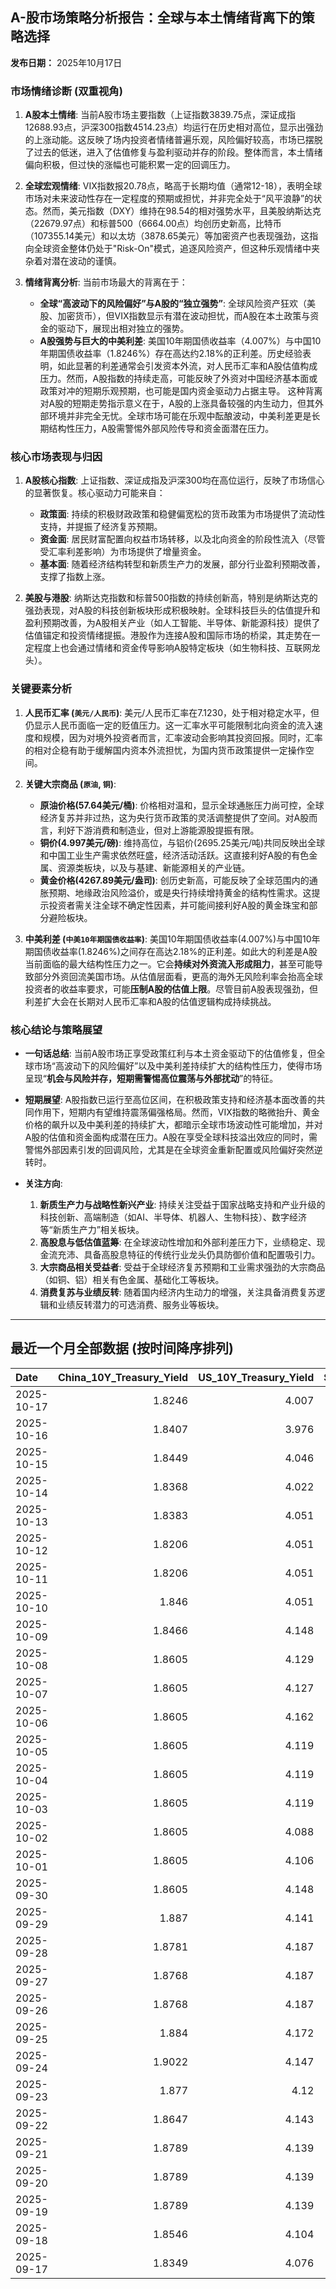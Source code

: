 ## A-股市场策略分析报告：全球与本土情绪背离下的策略选择

**发布日期：** 2025年10月17日

### 市场情绪诊断 (双重视角)

1.  **A股本土情绪**:
    当前A股市场主要指数（上证指数3839.75点，深证成指12688.93点，沪深300指数4514.23点）均运行在历史相对高位，显示出强劲的上涨动能。这反映了场内投资者情绪普遍乐观，风险偏好较高，市场已摆脱了过去的低迷，进入了估值修复与盈利驱动并存的阶段。整体而言，本土情绪偏向积极，但过快的涨幅也可能积累一定的回调压力。

2.  **全球宏观情绪**:
    VIX指数报20.78点，略高于长期均值（通常12-18），表明全球市场对未来波动性存在一定程度的预期或担忧，并非完全处于“风平浪静”的状态。然而，美元指数（DXY）维持在98.54的相对强势水平，且美股纳斯达克（22679.97点）和标普500（6664.00点）均创历史新高，比特币（107355.14美元）和以太坊（3878.65美元）等加密资产也表现强劲，这指向全球资金整体仍处于"Risk-On"模式，追逐风险资产，但这种乐观情绪中夹杂着对潜在波动的谨慎。

3.  **情绪背离分析**:
    当前市场最大的背离在于：
    *   **全球“高波动下的风险偏好”与A股的“独立强势”**: 全球风险资产狂欢（美股、加密货币），但VIX指数显示有潜在波动担忧，而A股在本土政策与资金的驱动下，展现出相对独立的强势。
    *   **A股强势与巨大的中美利差**: 美国10年期国债收益率（4.007%）与中国10年期国债收益率（1.8246%）存在高达约2.18%的正利差。历史经验表明，如此显著的利差通常会引发资本外流，对人民币汇率和A股估值构成压力。然而，A股指数的持续走高，可能反映了外资对中国经济基本面或政策对冲的短期乐观预期，也可能是国内资金驱动力占据主导。
    这种背离对A股的短期走势指示意义在于，A股的上涨具备较强的内生动力，但其外部环境并非完全无忧。全球市场可能在乐观中酝酿波动，中美利差更是长期结构性压力，A股需警惕外部风险传导和资金面潜在压力。

### 核心市场表现与归因

1.  **A股核心指数**:
    上证指数、深证成指及沪深300均在高位运行，反映了市场信心的显著恢复。核心驱动力可能来自：
    *   **政策面**: 持续的积极财政政策和稳健偏宽松的货币政策为市场提供了流动性支持，并提振了经济复苏预期。
    *   **资金面**: 居民财富配置向权益市场转移，以及北向资金的阶段性流入（尽管受汇率利差影响）为市场提供了增量资金。
    *   **基本面**: 随着经济结构转型和新质生产力的发展，部分行业盈利预期改善，支撑了指数上涨。

2.  **美股与港股**:
    纳斯达克指数和标普500指数的持续创新高，特别是纳斯达克的强劲表现，对A股的科技创新板块形成积极映射。全球科技巨头的估值提升和盈利预期改善，为A股相关产业（如人工智能、半导体、新能源科技）提供了估值锚定和投资情绪提振。港股作为连接A股和国际市场的桥梁，其走势在一定程度上也会通过情绪和资金传导影响A股特定板块（如生物科技、互联网龙头）。

### 关键要素分析

1.  **人民币汇率 (`美元/人民币`)**:
    美元/人民币汇率在7.1230，处于相对稳定水平，但仍显示人民币面临一定的贬值压力。这一汇率水平可能限制北向资金的流入速度和规模，因为对境外投资者而言，汇率波动会影响其投资回报。同时，汇率的相对企稳有助于缓解国内资本外流担忧，为国内货币政策提供一定操作空间。

2.  **关键大宗商品 (`原油`, `铜`)**:
    *   **原油价格(57.64美元/桶)**: 价格相对温和，显示全球通胀压力尚可控，全球经济复苏并非过热，这为央行货币政策的灵活调整提供了空间。对A股而言，利好下游消费和制造业，但对上游能源股提振有限。
    *   **铜价(4.997美元/磅)**: 维持高位，与铝价(2695.25美元/吨)共同反映出全球和中国工业生产需求依然旺盛，经济活动活跃。这直接利好A股的有色金属、资源类板块，以及与基建、新能源相关的产业链。
    *   **黄金价格(4267.89美元/盎司)**: 创历史新高，可能反映了全球范围内的通胀预期、地缘政治风险溢价，或是央行持续增持黄金的结构性需求。这提示投资者需关注全球不确定性因素，并可能间接利好A股的黄金珠宝和部分避险板块。

3.  **中美利差 (`中美10年期国债收益率`)**:
    美国10年期国债收益率(4.007%)与中国10年期国债收益率(1.8246%)之间存在高达2.18%的正利差。如此大的利差是A股当前面临的最大结构性压力之一。它会**持续对外资流入形成阻力**，甚至可能导致部分外资回流美国市场。从估值层面看，更高的海外无风险利率会抬高全球投资者的收益率要求，可能**压制A股的估值上限**。尽管目前A股表现强劲，但利差扩大会在长期对人民币汇率和A股的估值逻辑构成持续挑战。

### 核心结论与策略展望

*   **一句话总结**: 当前A股市场正享受政策红利与本土资金驱动下的估值修复，但全球市场“高波动下的风险偏好”以及中美利差持续扩大的结构性压力，使得市场呈现“**机会与风险并存，短期需警惕高位震荡与外部扰动**”的特征。

*   **短期展望**: A股指数已运行至高位区间，在积极政策支持和经济基本面改善的共同作用下，短期内有望维持震荡偏强格局。然而，VIX指数的略微抬升、黄金价格的飙升以及中美利差的持续扩大，都暗示全球市场波动性可能增加，并对A股的估值和资金面构成潜在压力。A股在享受全球科技溢出效应的同时，需警惕外部因素引发的回调风险，尤其是在全球资金重新配置或风险偏好突然逆转时。

*   **关注方向**:
    1.  **新质生产力与战略性新兴产业**: 持续关注受益于国家战略支持和产业升级的科技创新、高端制造（如AI、半导体、机器人、生物科技）、数字经济等“新质生产力”相关板块。
    2.  **高股息与低估值蓝筹**: 在全球波动性增加和外部利差压力下，业绩稳定、现金流充沛、具备高股息特征的传统行业龙头仍具防御价值和配置吸引力。
    3.  **大宗商品相关受益者**: 受益于全球经济复苏预期和工业需求强劲的大宗商品（如铜、铝）相关有色金属、基础化工等板块。
    4.  **消费复苏与业绩反转**: 随着国内经济内生动力的增强，关注具备消费复苏逻辑和业绩反转潜力的可选消费、服务业等板块。

---

## 最近一个月全部数据 (按时间降序排列)

| Date       |   China_10Y_Treasury_Yield |   US_10Y_Treasury_Yield |   Shanghai_Composite_Index |   CSI_300_Index |   Shenzhen_Component_Index |   GOLD_spot_price |   OIL_price |   ALUMINUM_future |   BTC_price |   USD_CNY_exchange_rate |   Commodity_Index_ETF |   US_Dollar_Index |   ETH_price |   LEAN_HOGS_future |   COPPER_future |   High_Yield_Bond_ETF |   LIVE_CATTLE_future |   GOLD_near_month_future |   NATURAL_GAS_future |   PLATINUM_future |   SILVER_future |   Long_Term_Treasury_ETF |   CORN_future |   SOYBEANS_future |   WHEAT_future |   SP500_close |   NASDAQ_close |   VIX_close |   GOLD_basis_spot_vs_near |
|:-----------|---------------------------:|------------------------:|---------------------------:|----------------:|---------------------------:|------------------:|------------:|------------------:|------------:|------------------------:|----------------------:|------------------:|------------:|-------------------:|----------------:|----------------------:|---------------------:|-------------------------:|---------------------:|------------------:|----------------:|-------------------------:|--------------:|------------------:|---------------:|--------------:|---------------:|------------:|--------------------------:|
| 2025-10-17 |                     1.8246 |                   4.007 |                    3839.76 |         4514.23 |                    12688.9 |            4267.9 |       57.64 |           2695.25 |      107355 |                  7.123  |                 22.12 |            98.541 |     3878.65 |             82.35  |          4.9975 |               80.72   |              242     |                   4267.1 |                3     |            1629.8 |          50.625 |                  91.2    |        423    |           1037.75 |         504.5  |       6664.01 |        22680   |       20.78 |                  0.799805 |
| 2025-10-16 |                     1.8407 |                   3.976 |                    3916.23 |         4618.42 |                    13086.4 |            4280.2 |       57.46 |           2686.25 |      108186 |                  7.1262 |                 22.14 |            98.39  |     3894.75 |             82.6   |          4.958  |               80.51   |              243.95  |                   4280.2 |                2.938 |            1734.9 |          53.023 |                  91.34   |        421.75 |           1010.75 |         502.5  |       6629.07 |        22562.5 |       25.31 |                  0        |
| 2025-10-15 |                     1.8449 |                   4.046 |                    3912.21 |         4606.29 |                    13118.8 |            4176.9 |       58.27 |           2643    |      110783 |                  7.1384 |                 22.18 |            98.79  |     3987.46 |             83.6   |          4.972  |               80.8    |              242.175 |                   4176.9 |                3.016 |            1668.7 |          51.073 |                  90.66   |        416.75 |           1006.5  |         498.75 |       6671.06 |        22670.1 |       20.64 |                  0        |
| 2025-10-14 |                     1.8368 |                   4.022 |                    3865.23 |         4539.06 |                    12895.1 |            4138.7 |       58.7  |           2636    |      113119 |                  7.1    |                 22.1  |            99.05  |     4125.41 |             97.475 |          4.9805 |               80.54   |              241.825 |                   4138.7 |                3.028 |            1655.1 |          50.314 |                  90.86   |        413    |           1006.5  |         500.25 |       6644.31 |        22521.7 |       20.81 |                  0        |
| 2025-10-13 |                     1.8383 |                   4.051 |                    3889.5  |         4593.98 |                    13231.5 |            4108.6 |       59.49 |           2653.5  |      115271 |                  7.1    |                 22.35 |            99.27  |     4245.47 |             97.425 |          5.1005 |               80.45   |              240.575 |                   4108.6 |                3.118 |            1669.6 |          50.13  |                  90.57   |        410.75 |           1007.75 |         496.75 |       6654.72 |        22694.6 |       19.03 |                  0        |
| 2025-10-12 |                     1.8206 |                   4.051 |                    3897.03 |         4616.83 |                    13355.4 |            3975.9 |       58.9  |           2603.5  |      115170 |                  7.1275 |                 22.07 |            98.98  |     4164.43 |             97     |          4.8485 |               79.95   |              238.475 |                   3975.9 |                3.106 |            1600.7 |          46.938 |                  90.62   |        413    |           1006.75 |         498.5  |       6552.51 |        22204.4 |       21.66 |                  0        |
| 2025-10-11 |                     1.8206 |                   4.051 |                    3897.03 |         4616.83 |                    13355.4 |            3975.9 |       58.9  |           2603.5  |      110808 |                  7.1275 |                 22.07 |            98.98  |     3750.61 |             97     |          4.8485 |               79.95   |              238.475 |                   3975.9 |                3.106 |            1600.7 |          46.938 |                  90.62   |        413    |           1006.75 |         498.5  |       6552.51 |        22204.4 |       21.66 |                  0        |
| 2025-10-10 |                     1.846  |                   4.051 |                    3897.03 |         4616.83 |                    13355.4 |            3975.9 |       58.9  |           2603.5  |      113214 |                  7.1275 |                 22.07 |            98.98  |     3843.01 |             97     |          4.8485 |               79.95   |              238.475 |                   3975.9 |                3.106 |            1600.7 |          46.938 |                  90.62   |        413    |           1006.75 |         498.5  |       6552.51 |        22204.4 |       21.66 |                  0        |
| 2025-10-09 |                     1.8466 |                   4.148 |                    3933.97 |         4709.48 |                    13725.6 |            3946.3 |       61.51 |           2727.75 |      121706 |                  7.1185 |                 22.55 |            99.54  |     4369.14 |             97     |          5.0755 |               80.42   |              235.025 |                   3946.3 |                3.269 |            1634.1 |          46.85  |                  89.18   |        418.25 |           1022.25 |         506.5  |       6735.11 |        23024.6 |       16.43 |                  0        |
| 2025-10-08 |                     1.8605 |                   4.129 |                    3882.78 |         4640.69 |                    13526.5 |            4043.3 |       62.55 |           2681.25 |      123355 |                  7.119  |                 22.76 |            98.85  |     4527.65 |             97.625 |          5.046  |               80.65   |              233.85  |                   4043.3 |                3.333 |            1678   |          48.656 |                  89.25   |        422    |           1029.5  |         507.25 |       6753.72 |        23043.4 |       16.3  |                  0        |
| 2025-10-07 |                     1.8605 |                   4.127 |                    3882.78 |         4640.69 |                    13526.5 |            3976.6 |       61.73 |           2662    |      121451 |                  7.119  |                 22.73 |            98.58  |     4451.15 |             97.85  |          5.048  |               80.77   |              233.1   |                   3976.6 |                3.498 |            1626.6 |          47.179 |                  89.18   |        419.75 |           1022    |         506.75 |       6714.59 |        22788.4 |       17.24 |                  0        |
| 2025-10-06 |                     1.8605 |                   4.162 |                    3882.78 |         4640.69 |                    13526.5 |            3948.5 |       61.69 |           2636.25 |      124753 |                  7.119  |                 22.64 |            98.11  |     4687.77 |             98.325 |          4.987  |               80.86   |              231.875 |                   3948.5 |                3.357 |            1634.9 |          48.082 |                  88.67   |        421.75 |           1017.75 |         512.75 |       6740.28 |        22941.7 |       16.37 |                  0        |
| 2025-10-05 |                     1.8605 |                   4.119 |                    3882.78 |         4640.69 |                    13526.5 |            3880.8 |       60.88 |           2612.75 |      123513 |                  7.119  |                 22.41 |            97.72  |     4515.42 |             98.975 |          5.058  |               80.84   |              231.025 |                   3880.8 |                3.324 |            1619.3 |          47.597 |                  89.38   |        419    |           1018    |         515.25 |       6715.79 |        22780.5 |       16.65 |                  0        |
| 2025-10-04 |                     1.8605 |                   4.119 |                    3882.78 |         4640.69 |                    13526.5 |            3880.8 |       60.88 |           2612.75 |      122425 |                  7.119  |                 22.41 |            97.72  |     4489.2  |             98.975 |          5.058  |               80.84   |              231.025 |                   3880.8 |                3.324 |            1619.3 |          47.597 |                  89.38   |        419    |           1018    |         515.25 |       6715.79 |        22780.5 |       16.65 |                  0        |
| 2025-10-03 |                     1.8605 |                   4.119 |                    3882.78 |         4640.69 |                    13526.5 |            3880.8 |       60.88 |           2612.75 |      122267 |                  7.119  |                 22.41 |            97.72  |     4514.87 |             98.975 |          5.058  |               80.84   |              231.025 |                   3880.8 |                3.324 |            1619.3 |          47.597 |                  89.38   |        419    |           1018    |         515.25 |       6715.79 |        22780.5 |       16.65 |                  0        |
| 2025-10-02 |                     1.8605 |                   4.088 |                    3882.78 |         4640.69 |                    13526.5 |            3839.7 |       60.48 |           2596.5  |      120681 |                  7.119  |                 22.34 |            97.85  |     4487.92 |             98.675 |          4.898  |               80.93   |              230.525 |                   3839.7 |                3.442 |            1563.8 |          46     |                  89.55   |        421.75 |           1023.75 |         514.75 |       6715.35 |        22844.1 |       16.63 |                  0        |
| 2025-10-01 |                     1.8605 |                   4.106 |                    3882.78 |         4640.69 |                    13526.5 |            3867.5 |       61.78 |           2597.5  |      118649 |                  7.119  |                 22.49 |            97.71  |     4351.11 |             98.425 |          4.8305 |               80.96   |              231.1   |                   3867.5 |                3.476 |            1569.9 |          47.29  |                  89.29   |        416.5  |           1013    |         509.25 |       6711.2  |        22755.2 |       16.29 |                  0        |
| 2025-09-30 |                     1.8605 |                   4.148 |                    3882.78 |         4640.69 |                    13526.5 |            3840.8 |       62.37 |           2594    |      114056 |                  7.1194 |                 22.53 |            97.77  |     4145.96 |             99.85  |          4.805  |               80.809  |              231.85  |                   3840.8 |                3.303 |            1584.6 |          46.253 |                  89.06   |        415.5  |           1001.75 |         508    |       6688.46 |        22660   |       16.28 |                  0        |
| 2025-09-29 |                     1.887  |                   4.141 |                    3862.53 |         4620.05 |                    13479.4 |            3820.9 |       63.45 |           2583.5  |      114400 |                  7.1328 |                 22.62 |            97.91  |     4217.34 |            101.15  |          4.841  |               80.8389 |              231.325 |                   3820.9 |                3.267 |            1609.3 |          46.612 |                  89.3191 |        421.5  |           1010.5  |         519.5  |       6661.21 |        22591.2 |       16.12 |                  0        |
| 2025-09-28 |                     1.8781 |                   4.187 |                    3828.11 |         4550.05 |                    13209   |            3775.3 |       65.72 |           2544.75 |      112123 |                  7.1338 |                 22.81 |            98.15  |     4141.48 |            101.5   |          4.7155 |               80.6995 |              231.8   |                   3776.2 |                2.835 |            1582.7 |          46.221 |                  88.5916 |        422    |           1013.75 |         519.75 |       6643.7  |        22484.1 |       15.29 |                 -0.899902 |
| 2025-09-27 |                     1.8768 |                   4.187 |                    3828.11 |         4550.05 |                    13209   |            3775.3 |       65.72 |           2544.75 |      109682 |                  7.1338 |                 22.81 |            98.15  |     4018.66 |            101.5   |          4.7155 |               80.6995 |              231.8   |                   3776.2 |                2.835 |            1582.7 |          46.221 |                  88.5916 |        422    |           1013.75 |         519.75 |       6643.7  |        22484.1 |       15.29 |                 -0.899902 |
| 2025-09-26 |                     1.8768 |                   4.187 |                    3828.11 |         4550.05 |                    13209   |            3775.3 |       65.72 |           2544.75 |      109713 |                  7.1338 |                 22.81 |            98.15  |     4035.89 |            101.5   |          4.7155 |               80.6995 |              231.8   |                   3776.2 |                2.835 |            1582.7 |          46.221 |                  88.5916 |        422    |           1013.75 |         519.75 |       6643.7  |        22484.1 |       15.29 |                 -0.899902 |
| 2025-09-25 |                     1.884  |                   4.172 |                    3853.3  |         4593.49 |                    13445.9 |            3736.9 |       64.98 |           2551    |      109049 |                  7.1315 |                 22.8  |            98.55  |     3868.33 |            100.1   |          4.7    |               80.5403 |              232.05  |                   3738.7 |                2.904 |            1530.7 |          44.697 |                  88.6714 |        425.75 |           1012.25 |         527    |       6604.72 |        22384.7 |       16.74 |                 -1.80005  |
| 2025-09-24 |                     1.9022 |                   4.147 |                    3853.64 |         4566.07 |                    13356.1 |            3732.1 |       64.99 |           2533.5  |      113329 |                  7.1116 |                 22.64 |            97.87  |     4153.47 |             99.425 |          4.7525 |               80.7692 |              234.05  |                   3735   |                2.858 |            1484.5 |          43.777 |                  88.6714 |        424.25 |           1009    |         519.5  |       6637.97 |        22497.9 |       16.18 |                 -2.8999   |
| 2025-09-23 |                     1.877  |                   4.12  |                    3821.83 |         4519.78 |                    13119.8 |            3780.6 |       63.41 |           2522    |      112014 |                  7.114  |                 22.49 |            97.26  |     4165.5  |            100.525 |          4.5845 |               80.8787 |              235.6   |                   3784.2 |                2.853 |            1504.2 |          44.192 |                  89.0102 |        426.25 |           1012    |         520.5  |       6656.92 |        22573.5 |       16.64 |                 -3.59985  |
| 2025-09-22 |                     1.8647 |                   4.143 |                    3828.58 |         4522.61 |                    13158   |            3740.7 |       62.64 |           2530.25 |      112749 |                  7.1129 |                 22.26 |            97.33  |     4202.88 |             98.8   |          4.573  |               80.9384 |              237.15  |                   3744.8 |                2.806 |            1423.7 |          43.799 |                  88.3923 |        421.75 |           1011    |         510.75 |       6693.75 |        22789   |       16.1  |                 -4.1001   |
| 2025-09-21 |                     1.8789 |                   4.139 |                    3820.09 |         4501.92 |                    13070.9 |            3671.5 |       62.68 |           2559.75 |      115306 |                  7.1129 |                 22.26 |            97.64  |     4451.33 |             97.975 |          4.569  |               80.8787 |              233.575 |                   3676   |                2.888 |            1414.3 |          42.536 |                  88.7112 |        424    |           1025.5  |         522.5  |       6664.36 |        22631.5 |       15.45 |                 -4.5      |
| 2025-09-20 |                     1.8789 |                   4.139 |                    3820.09 |         4501.92 |                    13070.9 |            3671.5 |       62.68 |           2559.75 |      115722 |                  7.1129 |                 22.26 |            97.64  |     4482.27 |             97.975 |          4.569  |               80.8787 |              233.575 |                   3676   |                2.888 |            1414.3 |          42.536 |                  88.7112 |        424    |           1025.5  |         522.5  |       6664.36 |        22631.5 |       15.45 |                 -4.5      |
| 2025-09-19 |                     1.8789 |                   4.139 |                    3820.09 |         4501.92 |                    13070.9 |            3671.5 |       62.68 |           2559.75 |      115689 |                  7.1129 |                 22.26 |            97.64  |     4470.92 |             97.975 |          4.569  |               80.8787 |              233.575 |                   3676   |                2.888 |            1414.3 |          42.536 |                  88.7112 |        424    |           1025.5  |         522.5  |       6664.36 |        22631.5 |       15.45 |                 -4.5      |
| 2025-09-18 |                     1.8546 |                   4.104 |                    3831.66 |         4498.11 |                    13075.7 |            3643.7 |       63.57 |           2579    |      117137 |                  7.1033 |                 22.44 |            97.35  |     4589.92 |             97.475 |          4.541  |               80.8488 |              232.375 |                   3648.7 |                2.939 |            1397.4 |          41.707 |                  88.8806 |        423.75 |           1037.5  |         524.25 |       6631.96 |        22470.7 |       15.7  |                 -5        |
| 2025-09-17 |                     1.8349 |                   4.076 |                    3876.34 |         4551.02 |                    13215.5 |            3681.8 |       64.05 |           2583.75 |      116469 |                  7.1142 |                 22.54 |            96.87  |     4592.73 |             97.325 |          4.571  |               80.6697 |              231.1   |                   3688   |                3.1   |            1372.7 |          41.722 |                  89.8074 |        426.75 |           1043.75 |         528.25 |       6600.35 |        22261.3 |       15.72 |                 -6.19995  |